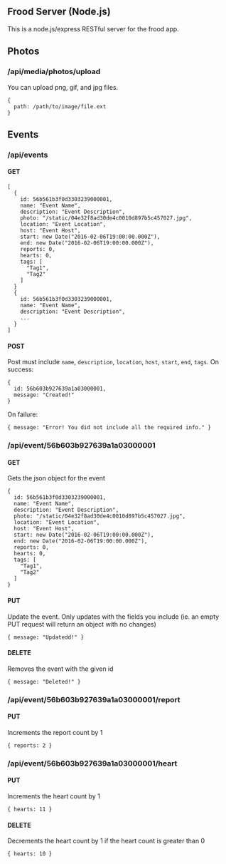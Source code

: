 Frood Server (Node.js)
----------------------

This is a node.js/express RESTful server for the frood app.

## Photos
### /api/media/photos/upload
You can upload png, gif, and jpg files.
```
{
  path: /path/to/image/file.ext
}
```

## Events
### /api/events
#### GET
```
[
  {
    id: 56b561b3f0d3303239000001,
    name: "Event Name",
    description: "Event Description",
    photo: "/static/04e32f8ad30de4c0010d897b5c457027.jpg",
    location: "Event Location",
    host: "Event Host",
    start: new Date("2016-02-06T19:00:00.000Z"),
    end: new Date("2016-02-06T19:00:00.000Z"),
    reports: 0,
    hearts: 0,
    tags: [
      "Tag1",
      "Tag2"
    ]
  }
  {
    id: 56b561b3f0d3303239000001,
    name: "Event Name",
    description: "Event Description",
    ...
  }
]
```

#### POST
Post must include `name`, `description`, `location`, `host`, `start`, `end`, `tags`. On success:
```
{
  id: 56b603b927639a1a03000001,
  message: "Created!"
}
```
On failure:
```
{ message: "Error! You did not include all the required info." }
```

### /api/event/56b603b927639a1a03000001

#### GET
Gets the json object for the event
```
{
  id: 56b561b3f0d3303239000001,
  name: "Event Name",
  description: "Event Description",
  photo: "/static/04e32f8ad30de4c0010d897b5c457027.jpg",
  location: "Event Location",
  host: "Event Host",
  start: new Date("2016-02-06T19:00:00.000Z"),
  end: new Date("2016-02-06T19:00:00.000Z"),
  reports: 0,
  hearts: 0,
  tags: [
    "Tag1",
    "Tag2"
  ]
}
```

#### PUT
Update the event. Only updates with the fields you include (ie. an empty PUT
request will return an object with no changes)
```
{ message: "Updatedd!" }
```

#### DELETE
Removes the event with the given id
```
{ message: "Deleted!" }
```

### /api/event/56b603b927639a1a03000001/report
#### PUT
Increments the report count by 1
```
{ reports: 2 }
```

### /api/event/56b603b927639a1a03000001/heart
#### PUT
Increments the heart count by 1
```
{ hearts: 11 }
```

#### DELETE
Decrements the heart count by 1 if the heart count is greater than 0
```
{ hearts: 10 }
```
